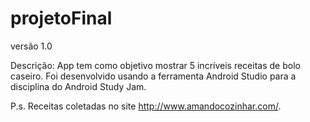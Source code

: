 # projetoFinal
versão 1.0

Descrição:
App tem como objetivo mostrar 5 incríveis receitas de bolo caseiro.
Foi desenvolvido usando a ferramenta Android Studio para a disciplina do Android Study Jam.



P.s.  Receitas coletadas no site http://www.amandocozinhar.com/. 

